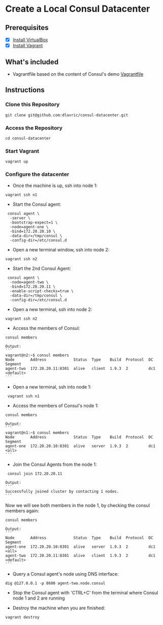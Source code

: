 # Create a Local Consul Datacenter

## Prerequisites
- [X] [Install VirtualBox](https://www.virtualbox.org/)
- [X] [Install Vagrant](https://www.vagrantup.com/downloads)

## What's included

- Vagrantfile based on the content of Consul's demo [Vagrantfile](https://github.com/hashicorp/consul/blob/master/demo/vagrant-cluster/Vagrantfile)

## Instructions

### Clone this Repository

```shell
git clone git@github.com:dlavric/consul-datacenter.git
```

### Access the Repository

```shell
cd consul-datacenter
```

### Start Vagrant

```shell
vagrant up
```

### Configure the datacenter

- Once the machine is up, ssh into node 1:

```shell
vagrant ssh n1
```

- Start the Consul agent:

```shell
 consul agent \
  -server \
  -bootstrap-expect=1 \
  -node=agent-one \
  -bind=172.20.20.10 \
  -data-dir=/tmp/consul \
  -config-dir=/etc/consul.d
```

- Open a new terminal window, ssh into node 2:

```shell
vagrant ssh n2
```

- Start the 2nd Consul Agent:

```shell
 consul agent \
  -node=agent-two \
  -bind=172.20.20.11 \
  -enable-script-checks=true \
  -data-dir=/tmp/consul \
  -config-dir=/etc/consul.d
```

- Open a new terminal, ssh into node 2:

```shell
vagrant ssh n2
```

- Access the members of Consul:
```shell
consul members
```

    Output:
    ```
    vagrant@n2:~$ consul members
    Node       Address            Status  Type    Build  Protocol  DC   Segment
    agent-two  172.20.20.11:8301  alive   client  1.9.3  2         dc1  <default>
    ```

- Open a new terminal, ssh into node 1:

```shell
 vagrant ssh n1
```

- Access the members of Consul's node 1:

```shell
consul members
```

    Output:
    ```
    vagrant@n1:~$ consul members
    Node       Address            Status  Type    Build  Protocol  DC   Segment
    agent-one  172.20.20.10:8301  alive   server  1.9.3  2         dc1  <all>
    ```

- Join the Consul Agents from the node 1:

```shell
 consul join 172.20.20.11
```
    
    Output:
    ```
    Successfully joined cluster by contacting 1 nodes.
    ```

Now we will see both members in the node 1, by checking the consul members again:

```shell
consul members
```

    Output:
    ```
    Node       Address            Status  Type    Build  Protocol  DC   Segment
    agent-one  172.20.20.10:8301  alive   server  1.9.3  2         dc1  <all>
    agent-two  172.20.20.11:8301  alive   client  1.9.3  2         dc1  <default>
    ```

- Query a Consul agent's node using DNS interface:

```shell
dig @127.0.0.1 -p 8600 agent-two.node.consul
```

- Stop the Consul agent with 'CTRL+C' from the terminal where Consul node 1 and 2 are running


- Destroy the machine when you are finished:

```shell
vagrant destroy
```







